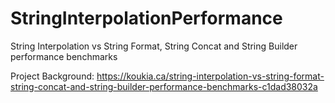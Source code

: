 # StringInterpolationPerformance

String Interpolation vs String Format, String Concat and String Builder performance benchmarks

Project Background:
https://koukia.ca/string-interpolation-vs-string-format-string-concat-and-string-builder-performance-benchmarks-c1dad38032a
